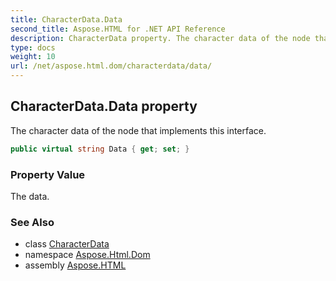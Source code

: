 ```yaml
---
title: CharacterData.Data
second_title: Aspose.HTML for .NET API Reference
description: CharacterData property. The character data of the node that implements this interface
type: docs
weight: 10
url: /net/aspose.html.dom/characterdata/data/
---
```

## CharacterData.Data property

The character data of the node that implements this interface.

```csharp
public virtual string Data { get; set; }
```

### Property Value

The data.

### See Also

* class [CharacterData](../)
* namespace [Aspose.Html.Dom](../../../aspose.html.dom/)
* assembly [Aspose.HTML](../../../)
